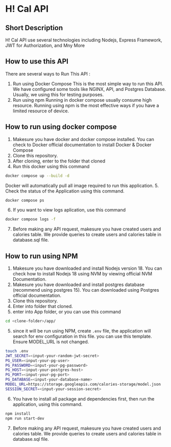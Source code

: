 # H! Cal API 

## Short Description
H! Cal API use several technologies including Nodejs, Express Framework, JWT for Authorization, and Mny More

## How to use this API 
There are several ways to Run This API :
1. Run using Docker Compose
This is the most simple way to run this API. We have configured some tools like NGINX, API, and Postgres Database. Usually, we using this for testing purposes.
2. Run using npm
Running in docker compose usually consume high resource. Running using npm is the most effective ways if you have a limited resource of device.

## How to run using docker compose
1. Makesure you have docker and docker compose installed. You can check to Docker official documentation to install Docker & Docker Compose
2. Clone this repository.
3. After cloning, enter to the folder that cloned
4. Run this docker using this command

```bash
docker compose up --build -d
```

Docker will automatically pull all image required to run this application.
5. Check the status of the Application using this command.
```bash
docker compose ps
```

6. If you want to view logs aplication, use this command
```bash
docker compose logs -f
```

7. Before making any API request, makesure you have created users and calories table. We provide queries to create users and calories table in database.sql file.

## How to run using NPM
1. Makesure you have downloaded and install Nodejs version 18. You can check how to install Nodejs 18 using NVM by viewing official NVM Documentation.
2. Makesure you have downloaded and install postgres database (recommend using postgres 15). You can downloaded using Postgres official documentation.
2. Clone this repository.
3. Enter into folder that cloned.
4. enter into App folder, or you can use this command
```bash
cd <clone-folder>/app/
```

5. since it will be run using NPM, create `.env` file, the application will search for env configuration in this file. you can use this template. Ensure MODEL_URL is not changed.
```bash
touch .env
JWT_SECRET=<input-your-random-jwt-secret>
PG_USER=<input-your-pg-user>
PG_PASSWORD=<input-your-pg-password>
PG_HOST=<input-your-postgres-host>
PG_PORT=<input-your-pg-port>
PG_DATABASE=<input-your-database-name>
MODEL_URL=https://storage.googleapis.com/calories-storage/model.json
SESSION_SECRET=<input-your-session-secret>
```

6. You have to install all package and dependencies first, then run the application, using this command.
```bash
npm install
npm run start-dev
```
7. Before making any API request, makesure you have created users and calories table. We provide queries to create users and calories table in database.sql file.
